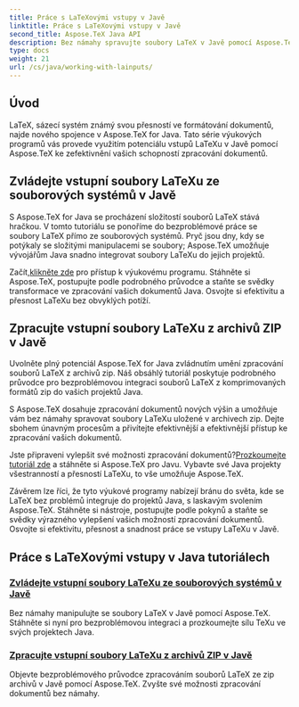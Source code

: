```yaml
---
title: Práce s LaTeXovými vstupy v Javě
linktitle: Práce s LaTeXovými vstupy v Javě
second_title: Aspose.TeX Java API
description: Bez námahy spravujte soubory LaTeX v Javě pomocí Aspose.TeX. Prozkoumejte bezproblémovou integraci, stáhněte si nyní a využijte sílu TeXu ve svých projektech Java pro vylepšené zpracování dokumentů.
type: docs
weight: 21
url: /cs/java/working-with-lainputs/
---
```

## Úvod

LaTeX, sázecí systém známý svou přesností ve formátování dokumentů, najde nového spojence v Aspose.TeX for Java. Tato série výukových programů vás provede využitím potenciálu vstupů LaTeXu v Javě pomocí Aspose.TeX ke zefektivnění vašich schopností zpracování dokumentů.

## Zvládejte vstupní soubory LaTeXu ze souborových systémů v Javě

S Aspose.TeX for Java se procházení složitostí souborů LaTeX stává hračkou. V tomto tutoriálu se ponoříme do bezproblémové práce se soubory LaTeX přímo ze souborových systémů. Pryč jsou dny, kdy se potýkaly se složitými manipulacemi se soubory; Aspose.TeX umožňuje vývojářům Java snadno integrovat soubory LaTeXu do jejich projektů.

 Začít,[klikněte zde](./file-system-input/) pro přístup k výukovému programu. Stáhněte si Aspose.TeX, postupujte podle podrobného průvodce a staňte se svědky transformace ve zpracování vašich dokumentů Java. Osvojte si efektivitu a přesnost LaTeXu bez obvyklých potíží.

## Zpracujte vstupní soubory LaTeXu z archivů ZIP v Javě

Uvolněte plný potenciál Aspose.TeX for Java zvládnutím umění zpracování souborů LaTeX z archivů zip. Náš obsáhlý tutoriál poskytuje podrobného průvodce pro bezproblémovou integraci souborů LaTeX z komprimovaných formátů zip do vašich projektů Java.

S Aspose.TeX dosahuje zpracování dokumentů nových výšin a umožňuje vám bez námahy spravovat soubory LaTeXu uložené v archivech zip. Dejte sbohem únavným procesům a přivítejte efektivnější a efektivnější přístup ke zpracování vašich dokumentů.

 Jste připraveni vylepšit své možnosti zpracování dokumentů?[Prozkoumejte tutoriál zde](./zip-archive-input/) a stáhněte si Aspose.TeX pro Javu. Vybavte své Java projekty všestranností a přesností LaTeXu, to vše umožňuje Aspose.TeX.

Závěrem lze říci, že tyto výukové programy nabízejí bránu do světa, kde se LaTeX bez problémů integruje do projektů Java, s laskavým svolením Aspose.TeX. Stáhněte si nástroje, postupujte podle pokynů a staňte se svědky výrazného vylepšení vašich možností zpracování dokumentů. Osvojte si efektivitu, přesnost a snadnost práce se vstupy LaTeXu v Javě.
## Práce s LaTeXovými vstupy v Java tutoriálech
### [Zvládejte vstupní soubory LaTeXu ze souborových systémů v Javě](./file-system-input/)
Bez námahy manipulujte se soubory LaTeX v Javě pomocí Aspose.TeX. Stáhněte si nyní pro bezproblémovou integraci a prozkoumejte sílu TeXu ve svých projektech Java.
### [Zpracujte vstupní soubory LaTeXu z archivů ZIP v Javě](./zip-archive-input/)
Objevte bezproblémového průvodce zpracováním souborů LaTeX ze zip archivů v Javě pomocí Aspose.TeX. Zvyšte své možnosti zpracování dokumentů bez námahy.